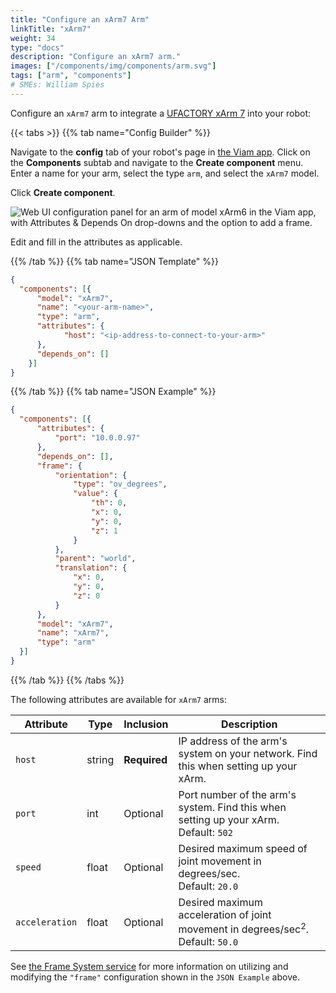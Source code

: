 ```yaml
---
title: "Configure an xArm7 Arm"
linkTitle: "xArm7"
weight: 34
type: "docs"
description: "Configure an xArm7 arm."
images: ["/components/img/components/arm.svg"]
tags: ["arm", "components"]
# SMEs: William Spies
---
```


Configure an `xArm7` arm to integrate a [UFACTORY xArm 7](https://www.ufactory.cc/product-page/ufactory-xarm-7) into your robot:

{{< tabs >}}
{{% tab name="Config Builder" %}}

Navigate to the **config** tab of your robot's page in [the Viam app](https://app.viam.com).
Click on the **Components** subtab and navigate to the **Create component** menu.
Enter a name for your arm, select the type `arm`, and select the `xArm7` model.

Click **Create component**.

![Web UI configuration panel for an arm of model xArm6 in the Viam app, with Attributes & Depends On drop-downs and the option to add a frame.](../img/xArm7-ui-config.png)

Edit and fill in the attributes as applicable.

{{% /tab %}}
{{% tab name="JSON Template" %}}

```json {class="line-numbers linkable-line-numbers"}
{
  "components": [{
      "model": "xArm7",
      "name": "<your-arm-name>",
      "type": "arm",
      "attributes": {
            "host": "<ip-address-to-connect-to-your-arm>"
      },
      "depends_on": []
    }]
}
```

{{% /tab %}}
{{% tab name="JSON Example" %}}

```json {class="line-numbers linkable-line-numbers"}
{
  "components": [{
      "attributes": {
          "port": "10.0.0.97"
      },
      "depends_on": [],
      "frame": {
          "orientation": {
              "type": "ov_degrees",
              "value": {
                  "th": 0,
                  "x": 0,
                  "y": 0,
                  "z": 1
              }
          },
          "parent": "world",
          "translation": {
              "x": 0,
              "y": 0,
              "z": 0
          }
      },
      "model": "xArm7",
      "name": "xArm7",
      "type": "arm"
  }]
}
```

{{% /tab %}}
{{% /tabs %}}

The following attributes are available for `xArm7` arms:

| Attribute | Type | Inclusion | Description |
| ----------| ---- | ----------| ----------- |
| `host`  | string | **Required** | IP address of the arm's system on your network. Find this when setting up your xArm. |
| `port`  | int | Optional | Port number of the arm's system. Find this when setting up your xArm. <br> Default: `502` |
| `speed` | float | Optional | Desired maximum speed of joint movement in degrees/sec. <br> Default: `20.0` |
| `acceleration`  | float | Optional | Desired maximum acceleration of joint movement in degrees/sec<sup>2</sup>. <br> Default: `50.0` |

See [the Frame System service](/services/frame-system) for more information on utilizing and modifying the `"frame"` configuration shown in the `JSON Example` above.

